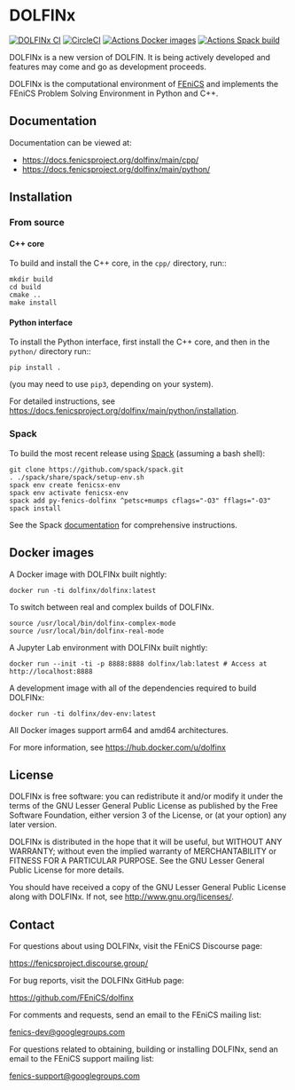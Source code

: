# DOLFINx

[![DOLFINx CI](https://github.com/FEniCS/dolfinx/actions/workflows/ccpp.yml/badge.svg)](https://github.com/FEniCS/dolfinx/actions/workflows/ccpp.yml)
[![CircleCI](https://circleci.com/gh/FEniCS/dolfinx.svg?style=shield)](https://circleci.com/gh/FEniCS/dolfinx)
[![Actions Docker images](https://github.com/FEniCS/dolfinx/workflows/Docker%20images/badge.svg)](https://github.com/FEniCS/dolfinx/actions?query=workflow%3A%22Docker+images%22)
[![Actions Spack build](https://github.com/FEniCS/dolfinx/workflows/Spack%20build/badge.svg)](https://github.com/FEniCS/dolfinx/actions?query=workflow%3A%22Spack+build%22)

DOLFINx is a new version of DOLFIN. It is being actively developed and
features may come and go as development proceeds.

DOLFINx is the computational environment of
[FEniCS](https://fenicsproject.org) and implements the FEniCS Problem
Solving Environment in Python and C++.

## Documentation

Documentation can be viewed at:

- https://docs.fenicsproject.org/dolfinx/main/cpp/
- https://docs.fenicsproject.org/dolfinx/main/python/

## Installation

### From source

#### C++ core

To build and install the C++ core, in the ``cpp/`` directory, run::
```
mkdir build
cd build
cmake ..
make install
```

#### Python interface

To install the Python interface, first install the C++ core, and then
in the ``python/`` directory run::
```
pip install .
```
(you may need to use ``pip3``, depending on your system).

For detailed instructions, see
https://docs.fenicsproject.org/dolfinx/main/python/installation.

### Spack

To build the most recent release using
[Spack](https://spack.readthedocs.io/) (assuming a bash shell):
```
git clone https://github.com/spack/spack.git
. ./spack/share/spack/setup-env.sh
spack env create fenicsx-env
spack env activate fenicsx-env
spack add py-fenics-dolfinx ^petsc+mumps cflags="-O3" fflags="-O3"
spack install
```
See the Spack [documentation](https://spack.readthedocs.io/) for
comprehensive instructions.


## Docker images


A Docker image with DOLFINx built nightly:
```
docker run -ti dolfinx/dolfinx:latest
```

To switch between real and complex builds of DOLFINx.
```
source /usr/local/bin/dolfinx-complex-mode
source /usr/local/bin/dolfinx-real-mode
```

A Jupyter Lab environment with DOLFINx built nightly:
```
docker run --init -ti -p 8888:8888 dolfinx/lab:latest # Access at http://localhost:8888
```

A development image with all of the dependencies required
to build DOLFINx:
```
docker run -ti dolfinx/dev-env:latest
```

All Docker images support arm64 and amd64 architectures.

For more information, see https://hub.docker.com/u/dolfinx

## License

DOLFINx is free software: you can redistribute it and/or modify it
under the terms of the GNU Lesser General Public License as published
by the Free Software Foundation, either version 3 of the License, or
(at your option) any later version.

DOLFINx is distributed in the hope that it will be useful, but
WITHOUT ANY WARRANTY; without even the implied warranty of
MERCHANTABILITY or FITNESS FOR A PARTICULAR PURPOSE. See the GNU
Lesser General Public License for more details.

You should have received a copy of the GNU Lesser General Public
License along with DOLFINx. If not, see
<http://www.gnu.org/licenses/>.

## Contact

For questions about using DOLFINx, visit the FEniCS Discourse page:

https://fenicsproject.discourse.group/

For bug reports, visit the DOLFINx GitHub page:

https://github.com/FEniCS/dolfinx

For comments and requests, send an email to the FEniCS mailing list:

fenics-dev@googlegroups.com

For questions related to obtaining, building or installing DOLFINx,
send an email to the FEniCS support mailing list:

fenics-support@googlegroups.com
